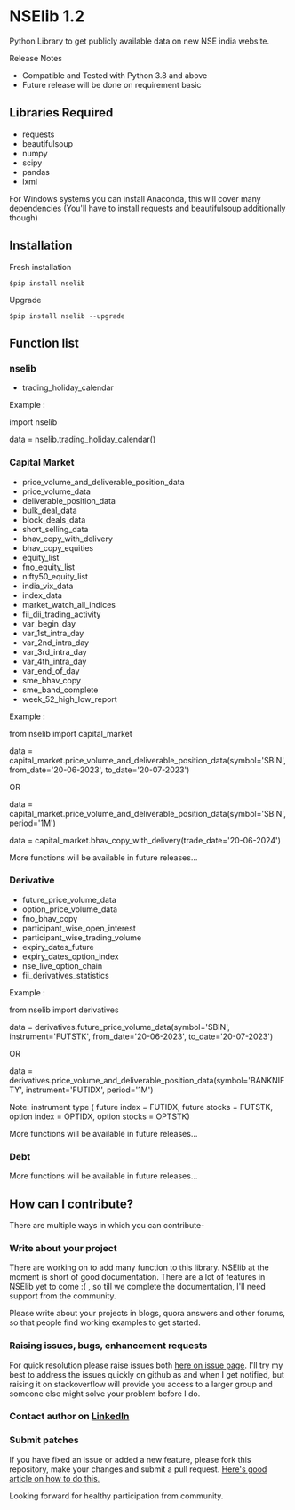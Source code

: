 # NSElib 1.2

Python Library to get publicly available data on new NSE india website.

Release Notes
* Compatible and Tested with Python 3.8 and above 
* Future release will be done on requirement basic

## Libraries Required
- requests
- beautifulsoup
- numpy 
- scipy
- pandas
- lxml

For Windows systems you can install Anaconda, this will cover many dependencies (You'll have to install requests and beautifulsoup additionally though)

## Installation
Fresh installation 

```$pip install nselib```

Upgrade

```$pip install nselib --upgrade```

## Function list

### nselib
* trading_holiday_calendar

Example :

import nselib

data = nselib.trading_holiday_calendar()

### Capital Market
* price_volume_and_deliverable_position_data 
* price_volume_data
* deliverable_position_data
* bulk_deal_data
* block_deals_data
* short_selling_data
* bhav_copy_with_delivery
* bhav_copy_equities
* equity_list
* fno_equity_list
* nifty50_equity_list
* india_vix_data
* index_data
* market_watch_all_indices
* fii_dii_trading_activity
* var_begin_day
* var_1st_intra_day
* var_2nd_intra_day
* var_3rd_intra_day
* var_4th_intra_day
* var_end_of_day
* sme_bhav_copy
* sme_band_complete
* week_52_high_low_report

Example : 

from nselib import capital_market 

data = capital_market.price_volume_and_deliverable_position_data(symbol='SBIN', from_date='20-06-2023', to_date='20-07-2023')
                                            
OR

data = capital_market.price_volume_and_deliverable_position_data(symbol='SBIN', period='1M')

data = capital_market.bhav_copy_with_delivery(trade_date='20-06-2024')

More functions will be available in future releases...

### Derivative
* future_price_volume_data
* option_price_volume_data
* fno_bhav_copy
* participant_wise_open_interest
* participant_wise_trading_volume
* expiry_dates_future
* expiry_dates_option_index
* nse_live_option_chain
* fii_derivatives_statistics

Example : 

from nselib import derivatives

data = derivatives.future_price_volume_data(symbol='SBIN', instrument='FUTSTK', from_date='20-06-2023', to_date='20-07-2023')

OR

data = derivatives.price_volume_and_deliverable_position_data(symbol='BANKNIFTY', instrument='FUTIDX', period='1M')

Note: instrument type ( future index = FUTIDX, future stocks = FUTSTK, option index = OPTIDX, option stocks = OPTSTK)

More functions will be available in future releases...

### Debt

More functions will be available in future releases...


## How can I contribute?
There are multiple ways in which you can contribute-

### Write about your project

There are working on to add many function to this library. NSElib at the moment is short of good documentation. There are a lot of features in NSElib yet to come :( , so till we complete the documentation, I'll need support from the community.

Please write about your projects in blogs, quora answers and other forums, so that people find working examples to get started.

### Raising issues, bugs, enhancement requests

For quick resolution please raise issues both [here on issue page](https://github.com/RuchiTanmay/nselib/issues). I'll try my best to address the issues quickly on github as and when I get notified, but raising it on stackoverflow will provide you access to a larger group and someone else might solve your problem before I do.

### Contact author on [LinkedIn](https://www.linkedin.com/in/ruchi-tanmay-61848219)

### Submit patches

If you have fixed an issue or added a new feature, please fork this repository, make your changes and submit a pull request. [Here's good article on how to do this.](https://code.tutsplus.com/tutorials/how-to-collaborate-on-github--net-34267) 

Looking forward for healthy participation from community.
